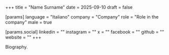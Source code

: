 +++
title = "Name Surname"
date = 2025-09-10
draft = false

[params]
language = "Italiano"
company = "Company"
role = "Role in the company"
male = true

[params.social]
linkedin = ""
instagram = ""
x = ""
facebook = ""
github = ""
website = ""
+++

Biography.
